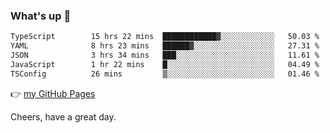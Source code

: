 ### What's up 👋

<!--START_SECTION:waka-->

```txt
TypeScript        15 hrs 22 mins  ████████████▓░░░░░░░░░░░░   50.03 %
YAML              8 hrs 23 mins   ██████▓░░░░░░░░░░░░░░░░░░   27.31 %
JSON              3 hrs 34 mins   ███░░░░░░░░░░░░░░░░░░░░░░   11.61 %
JavaScript        1 hr 22 mins    █░░░░░░░░░░░░░░░░░░░░░░░░   04.49 %
TSConfig          26 mins         ▒░░░░░░░░░░░░░░░░░░░░░░░░   01.46 %
```

<!--END_SECTION:waka-->

👉 [my GitHub Pages](https://ykzhukian.github.io)

Cheers, have a great day.


